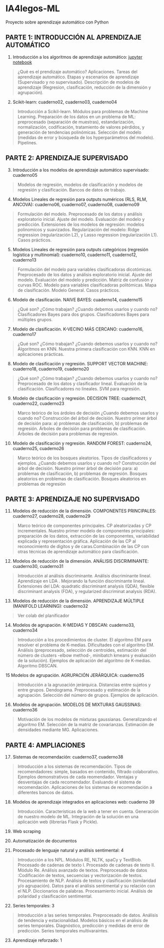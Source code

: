 # IA4legos-ML

Proyecto sobre aprendizaje automático con Python

## PARTE 1: INTRODUCCIÓN AL APRENDIZAJE AUTOMÁTICO		

1. Introducción a los algoritmos de aprendizaje automático: [jupyter notebook](https://)

> ¿Qué es el prendizaje automático? Aplicaciones. Tareas del aprendizaje automático. Etapas y escenarios de aprendizaje (Supervisado y no supervisado). Descripción de modelos de aprendizaje (Regresion, clasificación, reducción de la dimensión y agrupación).	

2. Scikit-learn: cuaderno02, cuaderno03, cuaderno04

> Introducción a Scikil-learn. Módulos para problemas de Machine Learning. Preparación de los datos en un problema de ML: preprocesado (separación de muestras), estandarización, normalización, codificación, tratamiento de valores pérdidos, y generación de tendencias polinómicas. Selección del modelo (medidas de error y búsqueda de los hyperparámetros del modelo). Pipelines.		

## PARTE 2: APRENDIZAJE SUPERVISADO					

3. Introducción a los modelos de aprendizaje automático supervisado: cuaderno05

> Modelos de regresión, modelos de clasificación y modelos de regresión y clasificación. Bancos de datos de trabajo.		

4. Modelos Lineales de regresión para outputs numéricos (RLS, RLM, ANCOVA): cuaderno06, cuaderno07, cuaderno08, cuaderno09
					
> Formulación del modelo. Preprocesado de los datos y análisis exploratorio inicial. Ajuste del modelo. Evaluación del modelo y predicción. Extensiones de los modelos de regresión: modelos polinomicos y suavizados. Regularización del modelo: Ridge regression (regularización L2), y Lasso regression (regularización L1). Casos prácticos.

5. Modelos Lineales de regresión para outputs categóricos (regresión logística y multinomial): cuaderno10, cuaderno11, cuaderno12, cuaderno13
				
> Formulación del modelo para variables clasificadoras dicotómicas. Preprocesado de los datos y análisis exploratorio inicial. Ajuste del modelo. Evaluación del modelo y predicción.  Matriz de confusión y curvas ROC. Modelo para variables clasificadoras politómicas. Mapa de clasificación. Modelo General. Casos prácticos.
	
6. Modelo de clasificación. NAIVE BAYES: cuaderno14, cuaderno15
		
> ¿Qué son? ¿Cómo trabajan? ¿Cuando debemos usarlos y cuando no? Clasificadores Bayes para dos grupos.	Clasificadores Bayes para múltiples grupos.
	
7. Modelo de clasificación. K-VECINO MÁS CERCANO: cuaderno16, cuaderno17
	
> ¿Qué son? ¿Cómo trabajan? ¿Cuando debemos usarlos y cuando no? Algoritmos en KNN. Nuestra primera clasificación con KNN. KNN en aplicaciones prácticas.
	
8. Modelo de clasificación y regresión. SUPPORT VECTOR MACHINE: cuaderno18, cuaderno19, cuaderno20
		
> ¿Qué son? ¿Cómo trabajan? ¿Cuando debemos usarlos y cuando no? Preprocesado de los datos y clasificador lineal. Evaluación de la clasificación. Clasificadores no lineales. SVM para regresión.
	
9. Modelo de clasificación y regresión. DECISION TREE: cuaderno21, cuaderno22, cuaderno23
	
> Marco teórico de los árdoles de decisión ¿Cuando debemos usarlos y cuando no? Construcción del árbol de decisión. Nuestro primer árbol de decisión para: a) problemas de clasificación,  b) problemas de regresión. Árboles de decisión para problemas de clasificación. Árboles de decisión para problemas de regresión.

10. Modelo de clasificación y regresión. RANDOM FOREST: cuaderno24, cuaderno25, cuaderno26
		
> Marco teórico de los bosques aleatorios. Tipos de clasificadores y ejemplos. ¿Cuando debemos usarlos y cuando no? Construcción del árbol de decisión. Nuestro primer árbol de decisión para: a) problemas de clasificación, b) problemas de regresión. Bosques aleatorios en problemas de clasificación. Bosques aleatorios en problemas de regresión
	
## PARTE 3: APRENDIZAJE NO SUPERVISADO					

11. Modelos de reducción de la dimensión. COMPONENTES PRINCIPALES: cuaderno27, cuaderno28, cuaderno29
		
> Marco teórico de componentes principales. CP aleatorizadas y CP incrementales. Nuestro primer modelo de componentes principales: preparación de los datos, extracción de las componentes, variabilidad explicada y representación gráfica. Aplicación de las CP al reconocimiento de digitos y de caras.Combinación de las CP con otras técnicas de aprendizaje automático para clasificación.


12. Modelos de reducción de la dimensión. ANÁLISIS DISCRIMINANTE: cuaderno30, cuaderno31
 
> Introducción al análisis discriminante. Análisis discriminante lineal. Aprendizaje en LDA . Mejorando la función discriminante lineal. Extensiones del LDA: quadratic discriminant analysis (QDA), flexible discriminant analysis (FDA), y regularized discriminat analysis (RDA).	
					
13. Modelos de reducción de la dimensión. APRENDIZAJE MÚLTIPLE (MANIFOLD LEARNING): cuaderno32
		
> Ver colab del planificador
	
14. Modelos de agrupación. K-MEDIAS Y DBSCAN: cuaderno33, cuaderno34
			
> Introducción a los procedimientos de cluster. El algoritmo EM para resolver el problema de K-medias. Dificultades con el algoritmo EM. Análisis (preprocesado, selección de centroides, estimación del número de clusters -elbow method-, minibatch kmeans y evaluación de la solución). Ejemplos de aplicación del algoritmo de K-medias. Algoritmo DBSCAN.
	
15 Modelos de agrupación. AGRUPACIÓN JERÁRQUICA: cuaderno35

> Introducción a la agruoación jerárquica. Distancias entre sujetos y entre grupos. Dendograma. Preprocesado y estimación de la agrupación. Selección del número de grupos. Ejemplos de aplicación.

16. Modelos de agrupación. MODELOS DE MIXTURAS GAUSSINAS: cuaderno36 

> Motivación de los modelos de mixturas gaussianas. Generalizando el algoritmo EM. Selección de la matriz de covarianzas. Estimación de densidades mediante MG. Aplicaciones.		

## PARTE 4: AMPLIACIONES					

17. Sistemas de recomendación: cuaderno37, cuaderno38
			
> Introducción a los sistemas de recomendación. Tipos de recomendadores: simple, basados en contenido, filtrado colaborativo. Ejemplos demonstrativos de cada reomendador. Ventajas y desventajas de cada recomendador. Evaluando el sistema de recomendación.	Aplicaciones de los sistemas de recomendación a diferentes bancos de datos.	

18. Modelos de aprendizaje integrados en aplicaciones web: cuaderno 39

> Introducción. Características de la web a tener en cuenta. Generación de nuestro modelo de ML. Integración de la solución en una aplicación web (librerías Flask y Pickle).	
					
19. Web scraping					
					
20. Automatización de documentos					
					
21. Procesado de lenguaje natural y análisis sentimental: 4			
			
> Introducción a los NPL. Módulos RE, NLTK, spaCy y TextBlob. Procesado de cadenas de texto I. Procesado de cadenas de texto II. Módulo Re. Análisis avanzado de textos. Preprocesado de datos :Codificación de textos, secuencias y vectorización de textos. Procesamiento de NLP. Análisis de textos y clasificación (similaridad y/o agrupación). Datos para el análisis sentimental y su relación con el NLP. Diccionarios de palabras. Procesamiento inicial. Análisis de polaridad y clasificación sentimental.
	
22. Series temporales: 3			

> Introducción a las series temporales. Preprocesado de datos. Análisis de tendencia y estacionalidad. Modelos básicos en el análisis de series temporales. Diagnóstico, predicción y medidas de error de predicción. Series temporales multivaraintes.
	
23. Aprendizaje reforzado: 1	
